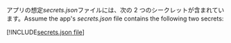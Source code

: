 <span data-ttu-id="fd873-101">アプリの想定*secrets.json*ファイルには、次の 2 つのシークレットが含まれています。</span><span class="sxs-lookup"><span data-stu-id="fd873-101">Assume the app's *secrets.json* file contains the following two secrets:</span></span>

[!INCLUDE[secrets.json file](secrets-json-file.md)]
